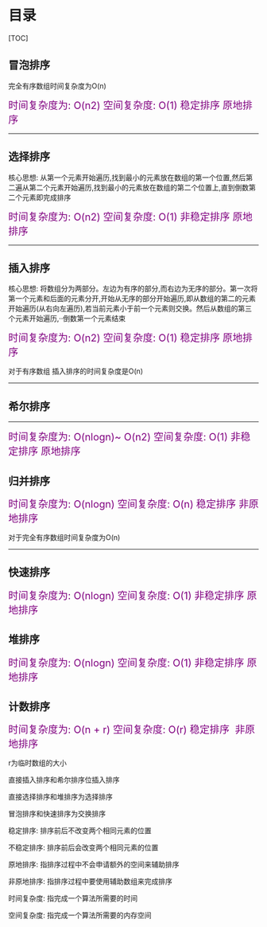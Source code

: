 # 目录

[TOC]

## 冒泡排序	

完全有序数组时间复杂度为O(n)

<font style="color: purple;font-size: 20px">时间复杂度为: O(n2) 空间复杂度: O(1) 稳定排序  原地排序</font>

----

## 选择排序 

核心思想: 从第一个元素开始遍历,找到最小的元素放在数组的第一个位置,然后第二遍从第二个元素开始遍历,找到最小的元素放在数组的第二个位置上,直到倒数第二个元素即完成排序

<font style="color: purple;font-size: 20px">时间复杂度为: O(n2) 空间复杂度: O(1)  非稳定排序  原地排序</font>

----

## 插入排序

核心思想: 将数组分为两部分。左边为有序的部分,而右边为无序的部分。第一次将第一个元素和后面的元素分开,开始从无序的部分开始遍历,即从数组的第二的元素开始遍历(从右向左遍历),若当前元素小于前一个元素则交换。然后从数组的第三个元素开始遍历,··倒数第一个元素结束

<font style="color: purple;font-size: 20px">时间复杂度为: O(n2) 空间复杂度: O(1) 稳定排序  原地排序</font>

对于有序数组 插入排序的时间复杂度是O(n)

-----

## 希尔排序

----

<font style="color: purple;font-size: 20px">时间复杂度为: O(nlogn)~ O(n2) 空间复杂度: O(1)  非稳定排序  原地排序</font>

## 归并排序

<font style="color: purple;font-size: 20px">时间复杂度为: O(nlogn) 空间复杂度: O(n) 稳定排序 非原地排序</font>

对于完全有序数组时间复杂度为O(n)

-----

## 快速排序

<font style="color: purple;font-size: 20px">时间复杂度为: O(nlogn) 空间复杂度: O(1) 非稳定排序 原地排序</font>

## 堆排序

<font style="color: purple;font-size: 20px">时间复杂度为: O(nlogn) 空间复杂度: O(1) 非稳定排序 原地排序</font>

## 计数排序

<font style="color: purple;font-size: 20px">时间复杂度为: O(n + r) 空间复杂度: O(r) 稳定排序  非原地排序</font>

r为临时数组的大小

直接插入排序和希尔排序位插入排序

直接选择排序和堆排序为选择排序

冒泡排序和快速排序为交换排序

稳定排序: 排序前后不改变两个相同元素的位置

不稳定排序: 排序前后会改变两个相同元素的位置

原地排序: 指排序过程中不会申请额外的空间来辅助排序

非原地排序: 指排序过程中要使用辅助数组来完成排序

时间复杂度: 指完成一个算法所需要的时间

空间复杂度:  指完成一个算法所需要的内存空间


